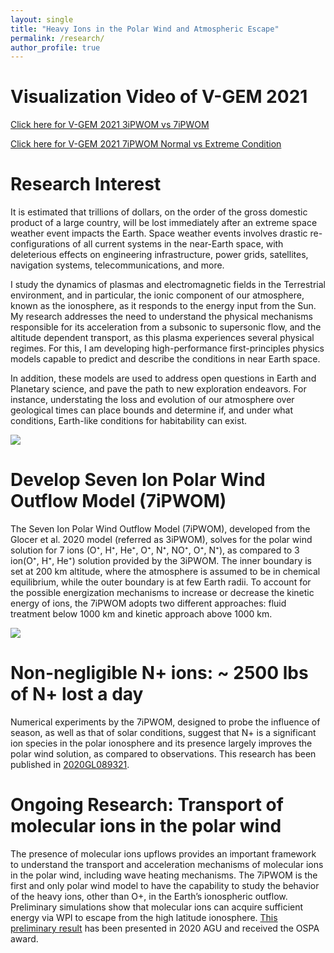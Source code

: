 ```yaml
---
layout: single
title: "Heavy Ions in the Polar Wind and Atmospheric Escape"
permalink: /research/
author_profile: true
---
```


Visualization Video of V-GEM 2021
======
[Click here for V-GEM 2021 3iPWOM vs 7iPWOM](../posts/V-GEM2021_MYL)

[Click here for V-GEM 2021 7iPWOM Normal vs Extreme Condition](../posts/V-GEM2021_SS)

Research Interest
======
It is estimated that trillions of dollars, on the order of the gross domestic product of a large country, will be lost immediately after an extreme space weather event impacts the Earth. Space weather events involves drastic re-configurations of all current systems in the near-Earth space, with deleterious effects on engineering infrastructure, power grids, satellites, navigation systems, telecommunications, and more.

I study the dynamics of plasmas and electromagnetic fields in the Terrestrial environment, and in particular, the ionic component of our atmosphere, known as the ionosphere, as it responds to the energy input from the Sun. My research addresses the need to understand the physical mechanisms responsible for its acceleration from a subsonic to supersonic flow, and the altitude dependent transport, as this plasma experiences several physical regimes. For this, I am developing high-performance first-principles physics models capable to predict and describe the conditions in near Earth space.

In addition, these models are used to address open questions in Earth and Planetary science, and pave the path to new exploration endeavors. For instance, understating the loss and evolution of our atmosphere over geological times can place bounds and determine if, and under what conditions, Earth-like conditions for habitability can exist.

![](../images/7ions_question.png)


Develop Seven Ion Polar Wind Outflow Model (7iPWOM)
======

The Seven Ion Polar Wind Outflow Model (7iPWOM), developed from the Glocer et al. 2020 model (referred as 3iPWOM), solves for the polar wind solution for 7 ions (O⁺, H⁺, He⁺, O⁺, N⁺, NO⁺, O⁺, N⁺), as compared to 3 ion(O⁺, H⁺, He⁺) solution provided by the 3iPWOM. The inner boundary is set at 200 km altitude, where the atmosphere is assumed to be in chemical equilibrium, while the outer boundary is at few Earth radii. To account for the possible energization mechanisms to increase or decrease the kinetic energy of ions, the 7iPWOM adopts two different approaches: fluid treatment below 1000 km and kinetic approach above 1000 km.

![](../images/7ipwom_method.jpg)

Non-negligible N+ ions: ~ 2500 lbs of N+ lost a day
======

Numerical experiments by the 7iPWOM, designed to probe the influence of season, as well as that of solar conditions, suggest that N+ is a significant ion species in the polar ionosphere and its presence largely improves the polar wind solution, as compared to observations. This research has been published in [2020GL089321](https://agupubs.onlinelibrary.wiley.com/doi/full/10.1029/2020GL089321).

Ongoing Research: Transport of molecular ions in the polar wind
======

The presence of molecular ions upflows provides an important framework to understand the transport and acceleration mechanisms of molecular ions in the polar wind, including wave heating mechanisms. The 7iPWOM is the first and only polar wind model to have the capability to study the behavior of the heavy ions, other than O+, in the Earth’s ionospheric outflow. Preliminary simulations show that molecular ions can acquire sufficient energy via WPI to escape from the high latitude ionosphere. [This preliminary result](http://yilerat19.github.io/publication/2020-lin-essoar.10506554.1) has been presented in 2020 AGU and received the OSPA award.
